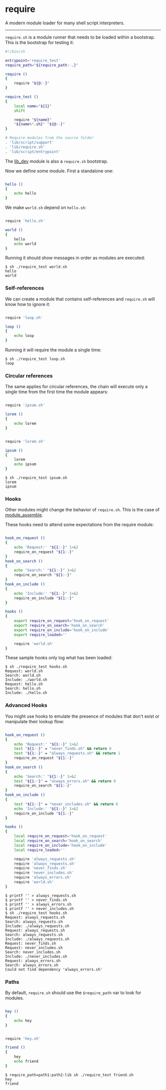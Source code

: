 require
=======

A modern module loader for many shell script interpreters.

---

`require.sh` is a module runner that needs to be loaded within a
bootstrap. This is the bootstrap for testing it:

```sh file require_test
#!/bin/sh

entrypoint='require_test'
require_path="${require_path:-.}"

require ()
{
	require "${@:-}"
}

require_test ()
{
	local name="${1}"
	shift

	require "${name}"
	"${name%*.sh}" "${@:-}"
}

# Require modules from the source folder
. 'lib/script/support'
. 'lib/require.sh'
. 'lib/script/entrypoint'

```

The [lib_dev](lib_dev.md) module is also a `require.sh` bootstrap.

Now we define some module. First a standalone one:

```sh file hello.sh

hello ()
{
	echo hello
}
```

We make `world.sh` depend on `hello.sh`:

```sh file world.sh

require 'hello.sh'

world ()
{
	hello
	echo world
}

```

Running it should show messages in order as modules are executed:

```console test
$ sh ./require_test world.sh
hello
world
```

### Self-references

We can create a module that contains self-references and `require.sh`
will know how to ignore it:

```sh file loop.sh

require 'loop.sh'

loop ()
{
	echo loop
}
```

Running it will require the module a single time:

```console test
$ sh ./require_test loop.sh
loop
```

### Circular references

The same applies for circular references, the chain will execute only
a single time from the first time the module appears:

```sh file lorem.sh

require 'ipsum.sh'

lorem ()
{
	echo lorem
}
```

```sh file ipsum.sh

require 'lorem.sh'

ipsum ()
{
	lorem
	echo ipsum
}

```

```console test
$ sh ./require_test ipsum.sh
lorem
ipsum
```

### Hooks

Other modules might change the behavior of `require.sh`. This is the
case of [module_assemble](module_assemble.md).

These hooks need to attend some expectations from the require module:

```sh file hooks.sh

hook_on_request ()
{
	echo 'Request:' "${1:-}" 1>&2
	require_on_request "${1:-}"
}
hook_on_search ()
{
	echo 'Search:' "${1:-}" 1>&2
	require_on_search "${1:-}"
}
hook_on_include ()
{
	echo 'Include:' "${1:-}" 1>&2
	require_on_include "${1:-}"
}

hooks ()
{
	export require_on_request='hook_on_request'
	export require_on_search='hook_on_search'
	export require_on_include='hook_on_include'
	export require_loaded=''

	require 'world.sh'
}

```

These sample hooks only log what has been loaded:

```console test
$ sh ./require_test hooks.sh
Request: world.sh
Search: world.sh
Include: ./world.sh
Request: hello.sh
Search: hello.sh
Include: ./hello.sh
```

### Advanced Hooks

You might use hooks to emulate the presence of modules that don't exist
or manipulate their lookup flow:

```sh file hooks.sh

hook_on_request ()
{
	echo 'Request:' "${1:-}" 1>&2
	test "${1:-}" = "never_finds.sh" && return 0
	test "${1:-}" = "always_requests.sh" && return 1
	require_on_request "${1:-}"
}
hook_on_search ()
{
	echo 'Search:' "${1:-}" 1>&2
	test "${1:-}" = "always_errors.sh" && return 0
	require_on_search "${1:-}"
}
hook_on_include ()
{
	test "${1:-}" = "never_includes.sh" && return 0
	echo 'Include:' "${1:-}" 1>&2
	require_on_include "${1:-}"
}

hooks ()
{
	local require_on_request='hook_on_request'
	local require_on_search='hook_on_search'
	local require_on_include='hook_on_include'
	local require_loaded=''

	require 'always_requests.sh'
	require 'always_requests.sh'
	require 'never_finds.sh'
	require 'never_includes.sh'
	require 'always_errors.sh'
	require 'world.sh'
}

```

```console test
$ printf '' > always_requests.sh
$ printf '' > never_finds.sh
$ printf '' > always_errors.sh
$ printf '' > never_includes.sh
$ sh ./require_test hooks.sh
Request: always_requests.sh
Search: always_requests.sh
Include: ./always_requests.sh
Request: always_requests.sh
Search: always_requests.sh
Include: ./always_requests.sh
Request: never_finds.sh
Request: never_includes.sh
Search: never_includes.sh
Include: ./never_includes.sh
Request: always_errors.sh
Search: always_errors.sh
Could not find dependency 'always_errors.sh'
```

### Paths

By default, `require.sh` should use the `$require_path` var to look for
modules.

```sh file path1/hey.sh

hey ()
{
	echo hey
}
```

```sh file path2/friend.sh

require 'hey.sh'

friend ()
{
	hey
	echo friend
}
```

```console test
$ require_path=path1:path2:lib sh ./require_test friend.sh
hey
friend
```
